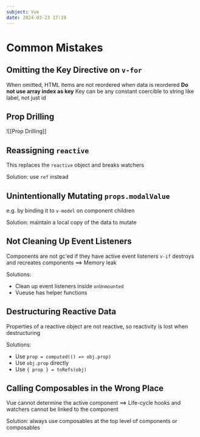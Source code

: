 ```yaml
---
subject: Vue
date: 2024-03-23 17:19
---
```


# Common Mistakes

## Omitting the Key Directive on `v-for`

When omitted, HTML items are not reordered when data is reordered
**Do not use array index as key**
Key can be any constant coercible to string like label, not just id

## Prop Drilling

![[Prop Drilling]]

## Reassigning `reactive`

This replaces the `reactive` object and breaks watchers

Solution: use `ref` instead

## Unintentionally Mutating `props.modalValue`

e.g. by binding it to `v-model` on component children

Solution: maintain a local copy of the data to mutate

## Not Cleaning Up Event Listeners

Components are not gc'ed if they have active event listeners
`v-if` destroys and recreates components ==> Memory leak

Solutions:

- Clean up event listeners inside `onUnmounted`
- Vueuse has helper functions

## Destructuring Reactive Data

Properties of a reactive object are not reactive, so reactivity is lost when destructuring

Solutions:

- Use `prop = computed(() => obj.prop)`
- Use `obj.prop` directly
- Use `{ prop } = toRefs(obj)`

## Calling Composables in the Wrong Place

Vue cannot determine the active component ==> Life-cycle hooks and watchers cannot be linked to the component

Solution: always use composables at the top level of components or composables